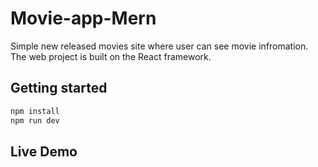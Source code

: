 # Movie-app-Mern

Simple new released movies site where user can see movie infromation.
The web project is built on the React framework.

## Getting started

```bash
npm install
npm run dev
```


## Live Demo


